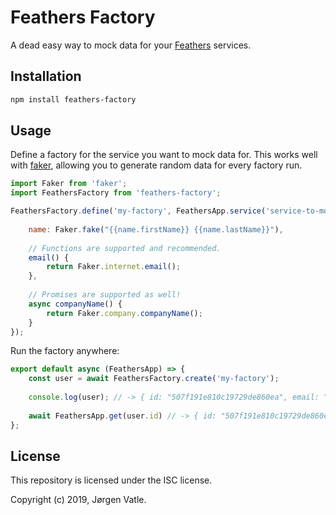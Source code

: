# Feathers Factory
A dead easy way to mock data for your [Feathers](https://feathersjs.com/) services.

## Installation
```bash
npm install feathers-factory
```

## Usage

Define a factory for the service you want to mock data for. This works well with 
[faker](https://www.npmjs.com/package/faker), allowing you to generate random data for every factory run.
```js
import Faker from 'faker';
import FeathersFactory from 'feathers-factory';

FeathersFactory.define('my-factory', FeathersApp.service('service-to-mock-for'), {
    
    name: Faker.fake("{{name.firstName}} {{name.lastName}}"),
    
    // Functions are supported and recommended.
    email() {
        return Faker.internet.email();
    },
    
    // Promises are supported as well!
    async companyName() {
        return Faker.company.companyName();
    }
});
```

Run the factory anywhere:
```js
export default async (FeathersApp) => {
    const user = await FeathersFactory.create('my-factory');
    
    console.log(user); // -> { id: "507f191e810c19729de860ea", email: "Damaris8@yahoo.com", companyName: "Acme Inc" }
    
    await FeathersApp.get(user.id) // -> { id: "507f191e810c19729de860ea", email: "Damaris8@yahoo.com", companyName: "Acme Inc" }
};
```

## License
This repository is licensed under the ISC license.

Copyright (c) 2019, Jørgen Vatle.